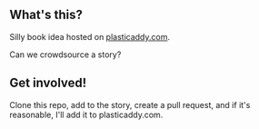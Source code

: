 ## What's this?

Silly book idea hosted on [plasticaddy.com](https://plasticaddy.com).

Can we crowdsource a story?

## Get involved!

Clone this repo, add to the story, create a pull request, and if it's reasonable, I'll add it to plasticaddy.com.

